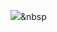 <img src="https://img.shields.io/badge/node.js-339933?style=flat-square&logo=simpleicons에서_아이콘이름&logoColor=white"/></a>&nbsp 
